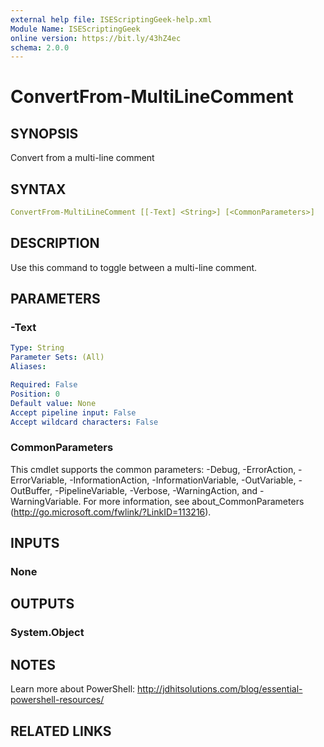 ```yaml
---
external help file: ISEScriptingGeek-help.xml
Module Name: ISEScriptingGeek
online version: https://bit.ly/43hZ4ec
schema: 2.0.0
---
```


# ConvertFrom-MultiLineComment

## SYNOPSIS

Convert from a multi-line comment

## SYNTAX

```yaml
ConvertFrom-MultiLineComment [[-Text] <String>] [<CommonParameters>]
```

## DESCRIPTION

Use this command to toggle between a multi-line comment.


## PARAMETERS

### -Text

```yaml
Type: String
Parameter Sets: (All)
Aliases:

Required: False
Position: 0
Default value: None
Accept pipeline input: False
Accept wildcard characters: False
```

### CommonParameters

This cmdlet supports the common parameters: -Debug, -ErrorAction, -ErrorVariable, -InformationAction, -InformationVariable, -OutVariable, -OutBuffer, -PipelineVariable, -Verbose, -WarningAction, and -WarningVariable.
For more information, see about_CommonParameters (http://go.microsoft.com/fwlink/?LinkID=113216).

## INPUTS

### None

## OUTPUTS

### System.Object

## NOTES

Learn more about PowerShell: http://jdhitsolutions.com/blog/essential-powershell-resources/

## RELATED LINKS
